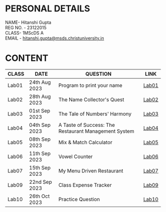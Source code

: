 
# PERSONAL DETAILS
NAME- Hitanshi Gupta  
REG NO. - 23122015  
CLASS- 1MScDS A  
EMAIL - hitanshi.gupta@msds.christuniversity.in

# CONTENT

|CLASS|DATE|QUESTION|LINK|
|-----|----------|----------------------------------------|-------------------------------|
|Lab01|24th Aug 2023|Program to print your name|[Lab01](https://github.com/hitanshigupta/MScDS-MDS171-23122015-Hitanshi/blob/main/Lab01.ipynb)|
|Lab02|28th Aug 2023|The Name Collector's Quest|[Lab02](https://github.com/hitanshigupta/MScDS-MDS171-23122015-Hitanshi/blob/main/Lab02.ipynb)|
|Lab03|01st Sep 2023|The Tale of Numbers' Harmony|[Lab03](https://github.com/hitanshigupta/MScDS-MDS171-23122015-Hitanshi/blob/main/Lab03.ipynb) |
|Lab04|04th Sep 2023|A Taste of Success: The Restaurant Management System| [Lab04](https://github.com/hitanshigupta/MScDS-MDS171-23122015-Hitanshi/blob/main/Lab04.ipynb) |
|Lab05|08th Sep 2023|Mix & Match Calculator|[Lab05](https://github.com/hitanshigupta/MScDS-MDS171-23122015-Hitanshi/tree/main/LAB05) |
|Lab06|11th Sep 2023|Vowel Counter|[Lab06](https://github.com/hitanshigupta/MScDS-MDS171-23122015-Hitanshi/blob/main/Lab06.ipynb) |
|Lab07|15th Sep 2023|My Menu Driven Restaurant|[Lab07](https://github.com/hitanshigupta/MScDS-MDS171-23122015-Hitanshi/blob/main/Lab07.ipynb) |
|Lab09|22nd Sep 2023|Class Expense Tracker|[Lab09](https://github.com/hitanshigupta/MScDS-MDS171-23122015-Hitanshi/tree/main/Lab09) |
|Lab10|26th Oct 2023|Practice Question|[Lab10](https://github.com/hitanshigupta/MScDS-MDS171-23122015-Hitanshi/blob/main/Lab10.ipynb) |
